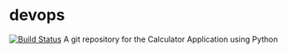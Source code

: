 # devops
[![Build Status](http://ec2-34-196-37-59.compute-1.amazonaws.com:8080/buildStatus/icon?job=calculate-fibonacci)](http://ec2-34-196-37-59.compute-1.amazonaws.com/job/calculate-fibonacci/)
A git repository for the Calculator Application using Python
